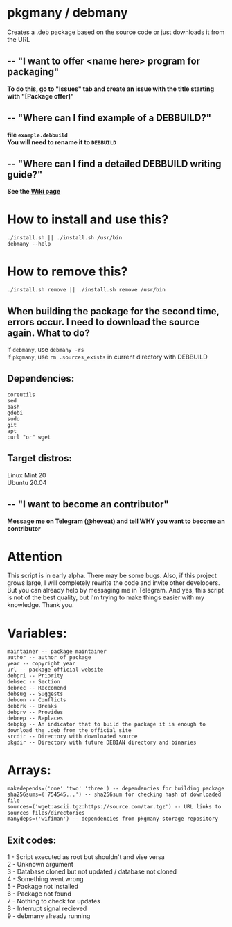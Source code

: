 # pkgmany / debmany
Creates a .deb package based on the source code or just downloads it from the URL

## -- "I want to offer \<name here\> program for packaging"
**To do this, go to "Issues" tab and create an issue with the title starting with "[Package offer]"**

## -- "Where can I find example of a DEBBUILD?"
**file ```example.debbuild``` \
You will need to rename it to ```DEBBUILD```**

## -- "Where can I find a detailed DEBBUILD writing guide?"
**See the [Wiki page](https://github.com/BiteDasher/pkgmany/wiki)**

# How to install and use this?
```
./install.sh || ./install.sh /usr/bin
debmany --help
```

# How to remove this?
```
./install.sh remove || ./install.sh remove /usr/bin
```

## When building the package for the second time, errors occur. I need to download the source again. What to do?
if `debmany`, use `debmany -rs` \
if `pkgmany`, use `rm .sources_exists` in current directory with DEBBUILD

## Dependencies:
```
coreutils
sed
bash
gdebi
sudo
git
apt
curl "or" wget
```

## Target distros:
Linux Mint 20 \
Ubuntu 20.04

## -- "I want to become an contributor"
**Message me on Telegram (@heveat) and tell WHY you want to become an contributor**

# Attention
This script is in early alpha. There may be some bugs. Also, if this project grows large, I will completely rewrite the code and invite other developers. But you can already help by messaging me in Telegram. And yes, this script is not of the best quality, but I'm trying to make things easier with my knowledge. Thank you.

# Variables:
```
maintainer -- package maintainer
author -- author of package
year -- copyright year
url -- package official website
debpri -- Priority
debsec -- Section
debrec -- Reccomend
debsug -- Suggests
debcon -- Conflicts
debbrk -- Breaks
debprv -- Provides
debrep -- Replaces
debpkg -- An indicator that to build the package it is enough to download the .deb from the official site
srcdir -- Directory with downloaded source
pkgdir -- Directory with future DEBIAN directory and binaries
```

# Arrays:
```
makedepends=('one' 'two' 'three') -- dependencies for building package
sha256sums=('754545...') -- sha256sum for checking hash of downloaded file
sources=('wget:ascii.tgz:https://source.com/tar.tgz') -- URL links to sources files/directories
manydeps=('wifiman') -- dependencies from pkgmany-storage repository
``` 

## Exit codes:
1 - Script executed as root but shouldn't and vise versa \
2 - Unknown argument \
3 - Database cloned but not updated / database not cloned \
4 - Something went wrong \
5 - Package not installed \
6 - Package not found \
7 - Nothing to check for updates \
8 - Interrupt signal recieved \
9 - debmany already running

